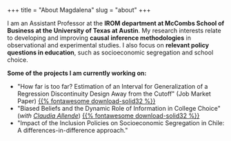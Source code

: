 +++
title = "About Magdalena"
slug = "about"
+++

I am an Assistant Professor at the **IROM department at McCombs School of Business at the University of Texas at Austin**. My research interests relate to developing and improving **causal inference methodologies** in observational and experimental studies. I also focus on **relevant policy questions in education**, such as socioeconomic segregation and school choice.

**Some of the projects I am currently working on:**

* "How far is too far? Estimation of an Interval for Generalization of a Regression Discontinuity Design Away from the Cutoff" (Job Market Paper) [{{% fontawesome download-solid32 %}}](/files/sub/MBennett_GRD.pdf)
* "Biased Beliefs and the Dynamic Role of Information in College Choice" (*with [Claudia Allende](https://www.claudiaallendesc.com/)*) [{{% fontawesome download-solid32 %}}](https://www.magdalenabennett.com/abstracts/#chile-rct/)
* "Impact of the Inclusion Policies on Socioeconomic Segregation in Chile: A differences-in-difference approach."

